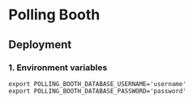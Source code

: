 # Polling Booth

## Deployment

### 1. Environment variables
```shell
export POLLING_BOOTH_DATABASE_USERNAME='username'
export POLLING_BOOTH_DATABASE_PASSWORD='password'
```
